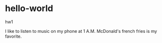 # hello-world
hw1

I like to listen to music on my phone at 1 A.M.
McDonald's french fries is my favorite.
